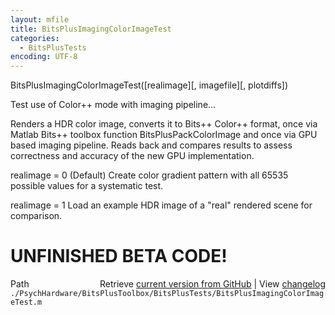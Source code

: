 ```yaml
---
layout: mfile
title: BitsPlusImagingColorImageTest
categories:
  - BitsPlusTests
encoding: UTF-8
---
```


BitsPlusImagingColorImageTest([realimage][, imagefile][, plotdiffs])  

Test use of Color++ mode with imaging pipeline...  

Renders a HDR color image, converts it to Bits++ Color++ format, once via  
Matlab Bits++ toolbox function BitsPlusPackColorImage and once via GPU  
based imaging pipeline. Reads back and compares results to assess  
correctness and accuracy of the new GPU implementation.  

realimage = 0 (Default) Create color gradient pattern with all 65535  
possible values for a systematic test.  

realimage = 1 Load an example HDR image of a "real" rendered scene for  
comparison.  

# UNFINISHED BETA CODE!  



<div class="code_header" style="text-align:right;">
  <span style="float:left;">Path&nbsp;&nbsp;</span> <span class="counter">Retrieve <a href=
  "https://raw.github.com/Psychtoolbox-3/Psychtoolbox-3/beta/./PsychHardware/BitsPlusToolbox/BitsPlusTests/BitsPlusImagingColorImageTest.m">current version from GitHub</a> | View <a href=
  "https://github.com/Psychtoolbox-3/Psychtoolbox-3/commits/beta/./PsychHardware/BitsPlusToolbox/BitsPlusTests/BitsPlusImagingColorImageTest.m">changelog</a></span>
</div>
<div class="code">
  <code>./PsychHardware/BitsPlusToolbox/BitsPlusTests/BitsPlusImagingColorImageTest.m</code>
</div>
